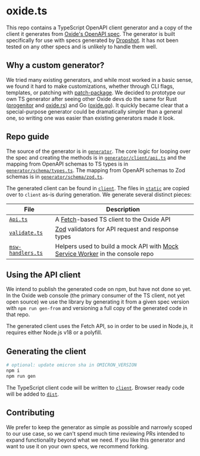 # oxide.ts

This repo contains a TypeScript OpenAPI client generator and a copy of the
client it generates from [Oxide's OpenAPI
spec](https://github.com/oxidecomputer/omicron/blob/main/openapi/nexus.json).
The generator is built specifically for use with specs generated by
[Dropshot](https://github.com/oxidecomputer/dropshot). It has not been tested on
any other specs and is unlikely to handle them well.

## Why a custom generator?

We tried many existing generators, and while most worked in a basic sense, we
found it hard to make customizations, whether through CLI flags, templates, or
patching with [patch-package](https://github.com/ds300/patch-package). We
decided to prototype our own TS generator after seeing other Oxide devs do the
same for Rust ([progenitor](https://github.com/oxidecomputer/progenitor) and
[oxide.rs](https://github.com/oxidecomputer/oxide.rs)) and Go
([oxide.go](https://github.com/oxidecomputer/oxide.go)). It quickly became clear
that a special-purpose generator could be dramatically simpler than a general
one, so writing one was easier than existing generators made it look.

## Repo guide

The source of the generator is in [`generator`](generator/). The core logic for
looping over the spec and creating the methods is in
[`generator/client/api.ts`](generator/client/api.ts) and the mapping from
OpenAPI schemas to TS types is in
[`generator/schema/types.ts`](generator/schema/types.ts). The mapping from
OpenAPI schemas to Zod schemas is in
[`generator/schema/zod.ts`](generator/schema/zod.ts).

The generated client can be found in [`client`](client/). The files in
[`static`](static/) are copied over to `client` as-is during generation. We
generate several distinct pieces:

| File                                        | Description                                                                                            |
| ------------------------------------------- | ------------------------------------------------------------------------------------------------------ |
| [`Api.ts`](client/Api.ts)                   | A [Fetch](https://developer.mozilla.org/en-US/docs/Web/API/Fetch_API)-based TS client to the Oxide API |
| [`validate.ts`](client/validate.ts)         | [Zod](https://github.com/colinhacks/zod) validators for API request and response types                 |
| [`msw-handlers.ts`](client/msw-handlers.ts) | Helpers used to build a mock API with [Mock Service Worker](https://mswjs.io/) in the console repo     |

## Using the API client

We intend to publish the generated code on npm, but have not done so yet. In the
Oxide web console (the primary consumer of the TS client, not yet open source)
we use the library by generating it from a given spec version with `npm run gen-from` and versioning a full copy of the generated code in that repo.

The generated client uses the Fetch API, so in order to be used in Node.js, it
requires either Node.js v18 or a polyfill.

## Generating the client

```bash
# optional: update omicron sha in OMICRON_VERSION
npm i
npm run gen
```

The TypeScript client code will be written to [`client`](client/). Browser ready
code will be added to [`dist`](dist/).

## Contributing

We prefer to keep the generator as simple as possible and narrowly scoped to our
use case, so we can't spend much time reviewing PRs intended to expand
functionality beyond what we need. If you like this generator and want to use it
on your own specs, we recommend forking.
